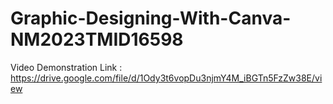 # Graphic-Designing-With-Canva-NM2023TMID16598
Video Demonstration Link : https://drive.google.com/file/d/1Ody3t6vopDu3njmY4M_iBGTn5FzZw38E/view
